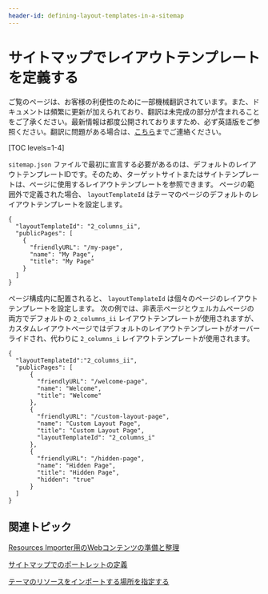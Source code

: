 ```yaml
---
header-id: defining-layout-templates-in-a-sitemap
---
```


# サイトマップでレイアウトテンプレートを定義する

<p class="alert alert-info"><span class="wysiwyg-color-blue120">ご覧のページは、お客様の利便性のために一部機械翻訳されています。また、ドキュメントは頻繁に更新が加えられており、翻訳は未完成の部分が含まれることをご了承ください。最新情報は都度公開されておりますため、必ず英語版をご参照ください。翻訳に問題がある場合は、<a href="mailto:support-content-jp@liferay.com">こちら</a>までご連絡ください。</span></p>

[TOC levels=1-4]

`sitemap.json` ファイルで最初に宣言する必要があるのは、デフォルトのレイアウトテンプレートIDです。そのため、ターゲットサイトまたはサイトテンプレートは、ページに使用するレイアウトテンプレートを参照できます。 ページの範囲外で定義された場合、 `layoutTemplateId` はテーマのページのデフォルトのレイアウトテンプレートを設定します。

    {
      "layoutTemplateId": "2_columns_ii",
      "publicPages": [
        {
          "friendlyURL": "/my-page",
          "name": "My Page",
          "title": "My Page"
        }
      ]  
    }

ページ構成内に配置されると、 `layoutTemplateId` は個々のページのレイアウトテンプレートを設定します。 次の例では、非表示ページとウェルカムページの両方でデフォルトの `2_columns_ii` レイアウトテンプレートが使用されますが、カスタムレイアウトページではデフォルトのレイアウトテンプレートがオーバーライドされ、代わりに `2_columns_i` レイアウトテンプレートが使用されます。

    {
      "layoutTemplateId":"2_columns_ii",
      "publicPages": [
          {
            "friendlyURL": "/welcome-page",
            "name": "Welcome",
            "title": "Welcome"
          },
          {
            "friendlyURL": "/custom-layout-page",
            "name": "Custom Layout Page",
            "title": "Custom Layout Page",
            "layoutTemplateId": "2_columns_i"
          },
          {
            "friendlyURL": "/hidden-page",
            "name": "Hidden Page",
            "title": "Hidden Page",
            "hidden": "true"
          }
      ]
    }

## 関連トピック

[Resources Importer用のWebコンテンツの準備と整理](/docs/7-1/tutorials/-/knowledge_base/t/preparing-and-organizing-web-content-for-the-resources-importer)

[サイトマップでのポートレットの定義](/docs/7-1/tutorials/-/knowledge_base/t/defining-portlets-in-a-sitemap)

[テーマのリソースをインポートする場所を指定する](/docs/7-1/tutorials/-/knowledge_base/t/specifying-where-to-import-your-themes-resources)
